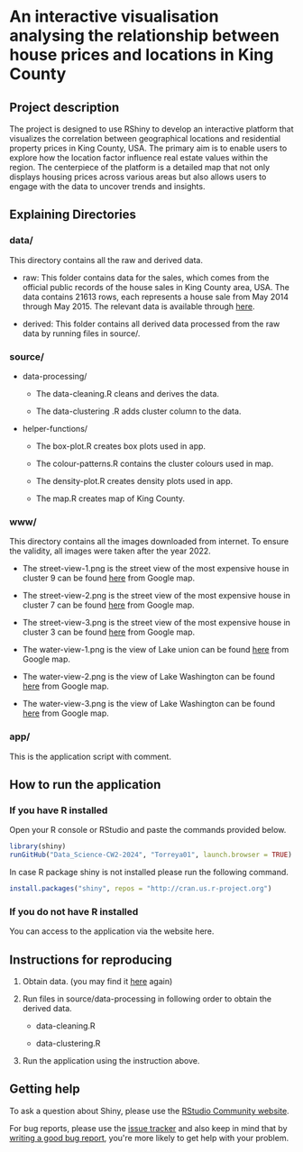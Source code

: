 # An interactive visualisation analysing the relationship between house prices and locations in King County

## Project description

The project is designed to use RShiny to develop an interactive platform that visualizes the correlation between geographical locations and residential property prices in King County, USA. The primary aim is to enable users to explore how the location factor influence real estate values within the region. The centerpiece of the platform is a detailed map that not only displays housing prices across various areas but also allows users to engage with the data to uncover trends and insights.

## Explaining Directories

### data/

This directory contains all the raw and derived data.

-   raw: This folder contains data for the sales, which comes from the official public records of the house sales in King County area, USA. The data contains 21613 rows, each represents a house sale from May 2014 through May 2015. The relevant data is available through [here](https://www.kaggle.com/harlfoxem/housesalesprediction).

-   derived: This folder contains all derived data processed from the raw data by running files in source/.

### source/

-   data-processing/

    -   The data-cleaning.R cleans and derives the data.

    -   The data-clustering .R adds cluster column to the data.

-   helper-functions/

    -   The box-plot.R creates box plots used in app.

    -   The colour-patterns.R contains the cluster colours used in map.

    -   The density-plot.R creates density plots used in app.

    -   The map.R creates map of King County.

### www/

This directory contains all the images downloaded from internet. To ensure the validity, all images were taken after the year 2022.

-   The street-view-1.png is the street view of the most expensive house in cluster 9 can be found [here](https://www.google.com/maps/@47.6299522,-122.3223733,3a,75y,114.42h,91.38t/data=!3m6!1e1!3m4!1sr65xGU9EfLv60UohDKQapQ!2e0!7i16384!8i8192?entry=ttu) from Google map.

-   The street-view-2.png is the street view of the most expensive house in cluster 7 can be found [here](https://www.google.co.uk/maps/@47.6496913,-122.2151528,3a,75y,235.11h,82.3t/data=!3m6!1e1!3m4!1sDaM6ZBHsQBcyPBi4FcmUiA!2e0!7i16384!8i8192?entry=ttu) from Google map.

-   The street-view-3.png is the street view of the most expensive house in cluster 3 can be found [here](https://www.google.co.uk/maps/@47.5629133,-122.2114549,3a,75y,53.06h,84.79t/data=!3m6!1e1!3m4!1sF5FrTXI2ygTIXr7n8yyIcQ!2e0!7i16384!8i8192?entry=ttu) from Google map.

-   The water-view-1.png is the view of Lake union can be found [here](https://www.google.co.uk/maps/place/Lake+Union/@47.6396286,-122.3332684,5a,73.9y/data=!3m8!1e2!3m6!1sAF1QipPVH1BumadJeva00xEQ_WZAXwJhtZd1GPTxbPXZ!2e10!3e12!6shttps:%2F%2Flh5.googleusercontent.com%2Fp%2FAF1QipPVH1BumadJeva00xEQ_WZAXwJhtZd1GPTxbPXZ%3Dw203-h152-k-no!7i4032!8i3024!4m7!3m6!1s0x5490150855d85f3f:0xeb5feb67cd0a7b6d!8m2!3d47.6396286!4d-122.3332684!10e5!16zL20vMDFnOGh0?entry=ttu) from Google map.

-   The water-view-2.png is the view of Lake Washington can be found [here](https://www.google.co.uk/maps/place/Lake+Washington/@47.6215474,-122.255756,3a,75y,90t/data=!3m8!1e2!3m6!1sAF1QipOBU9Umz-0jlGkh2PpNPL2Ob1hewCQe4TEpUKek!2e10!3e12!6shttps:%2F%2Flh5.googleusercontent.com%2Fp%2FAF1QipOBU9Umz-0jlGkh2PpNPL2Ob1hewCQe4TEpUKek%3Dw203-h135-k-no!7i1620!8i1080!4m9!3m8!1s0x549014cd737a0137:0x9069059ce509d017!8m2!3d47.6215474!4d-122.255756!10e5!14m1!1BCgIgAQ!16zL20vMDFnM3Zu?entry=ttu) from Google map.

-   The water-view-3.png is the view of Lake Washington can be found [here](https://www.google.co.uk/maps/place/Lake+Washington/@47.7568101,-122.2634396,3a,75y,83.92h,89.23t/data=!3m8!1e1!3m6!1sAF1QipMUbQ9377T5huboaJ0smJjbswv-Z8rPpGVGVVwN!2e10!3e11!6shttps:%2F%2Flh5.googleusercontent.com%2Fp%2FAF1QipMUbQ9377T5huboaJ0smJjbswv-Z8rPpGVGVVwN%3Dw203-h100-k-no-pi-0-ya98.93163-ro-0-fo100!7i7168!8i3584!4m19!1m9!3m8!1s0x54905c8c832d7837:0xe280ab6b8b64e03e!2sKing+County,+WA,+USA!3b1!8m2!3d47.5480339!4d-121.9836029!10e5!16zL20vMG1tcHo!3m8!1s0x549014cd737a0137:0x9069059ce509d017!8m2!3d47.6215474!4d-122.255756!10e5!14m1!1BCgIgARICCAI!16zL20vMDFnM3Zu?entry=ttu) from Google map.

### app/

This is the application script with comment.

## How to run the application

### If you have R installed

Open your R console or RStudio and paste the commands provided below.

``` r
library(shiny)
runGitHub("Data_Science-CW2-2024", "Torreya01", launch.browser = TRUE)
```

In case R package shiny is not installed please run the following command.

``` r
install.packages("shiny", repos = "http://cran.us.r-project.org")
```

### If you do not have R installed

You can access to the application via the website here.

## Instructions for reproducing

1.  Obtain data. (you may find it [here](https://www.kaggle.com/harlfoxem/housesalesprediction) again)

2.  Run files in source/data-processing in following order to obtain the derived data.

    -   data-cleaning.R

    -   data-clustering.R

3.  Run the application using the instruction above.

## Getting help

To ask a question about Shiny, please use the [RStudio Community website](https://forum.posit.co/new-topic?category=shiny&tags=shiny).

For bug reports, please use the [issue tracker](https://github.com/rstudio/shiny/issues) and also keep in mind that by [writing a good bug report](https://github.com/rstudio/shiny/wiki/Writing-Good-Bug-Reports), you're more likely to get help with your problem.
